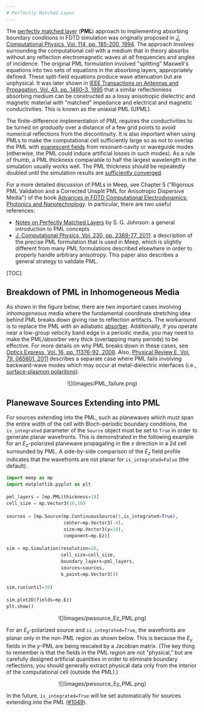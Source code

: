 ```yaml
---
# Perfectly Matched Layer
---
```


The [perfectly matched layer](https://en.wikipedia.org/wiki/Perfectly_matched_layer) (**PML**) approach to implementing absorbing boundary conditions in FDTD simulation was originally proposed in [J. Computational Physics, Vol. 114, pp. 185-200, 1994](http://dx.doi.org/10.1006/jcph.1994.1159). The approach involves surrounding the computational cell with a medium that in theory absorbs without any reflection electromagnetic waves at *all* frequencies and angles of incidence. The original PML formulation involved "splitting" Maxwell's equations into two sets of equations in the absorbing layers, appropriately defined. These split-field equations produce wave attenuation but are unphysical. It was later shown in [IEEE Transactions on Antennas and Propagation, Vol. 43, pp. 1460-3, 1995](https://ieeexplore.ieee.org/abstract/document/477075) that a similar reflectionless absorbing medium can be constructed as a lossy anisotropic dielectric and magnetic material with "matched" impedance and electrical and magnetic conductivities. This is known as the uniaxial PML (UPML).

The finite-difference implementation of PML requires the conductivities to be turned on *gradually* over a distance of a few grid points to avoid numerical reflections from the discontinuity. It is also important when using PMLs to make the computational cell sufficiently large so as not to overlap the PML with [evanescent fields](https://en.wikipedia.org/wiki/Evanescent_field) from resonant-cavity or waveguide modes (otherwise, the PML could induce artificial losses in such modes). As a rule of thumb, a PML thickness comparable to half the largest wavelength in the simulation usually works well. The PML thickness should be repeatedly doubled until the simulation results are [sufficiently converged](FAQ.md#checking-convergence).

For a more detailed discussion of PMLs in Meep, see Chapter 5 ("Rigorous PML Validation and a Corrected Unsplit PML for Anisotropic Dispersive Media") of the book [Advances in FDTD Computational Electrodynamics: Photonics and Nanotechnology](https://www.amazon.com/Advances-FDTD-Computational-Electrodynamics-Nanotechnology/dp/1608071707). In particular, there are two useful references:

-   [Notes on Perfectly Matched Layers](http://math.mit.edu/~stevenj/18.369/pml.pdf) by S. G. Johnson: a general introduction to PML concepts
-   [J. Computational Physics, Vol. 230, pp. 2369-77, 2011](http://math.mit.edu/~stevenj/papers/OskooiJo11.pdf): a description of the precise PML formulation that is used in Meep, which is slightly different from many PML formulations described elsewhere in order to properly handle arbitrary anisotropy. This paper also describes a general strategy to validate PML.

[TOC]

Breakdown of PML in Inhomogeneous Media
---------------------------------------

As shown in the figure below, there are two important cases involving *inhomogeneous* media where the fundamental coordinate stretching idea behind PML breaks down giving rise to reflection artifacts. The workaround is to replace the PML with an adiabatic [absorber](Python_User_Interface.md#absorber). Additionally, if you operate near a low-group velocity band edge in a periodic media, you may need to make the PML/absorber very thick (overlapping many periods) to be effective. For more details on why PML breaks down in these cases, see [Optics Express, Vol. 16, pp. 11376-92, 2008](http://www.opticsinfobase.org/abstract.cfm?URI=oe-16-15-11376). Also, [Physical Review E, Vol. 79, 065601, 2011](http://math.mit.edu/~stevenj/papers/LohOs09.pdf) describes a separate case where PML fails involving backward-wave modes which may occur at metal-dielectric interfaces (i.e., [surface-plasmon polaritons](https://en.wikipedia.org/wiki/Surface_plasmon_polariton)).

<center>
![](images/PML_failure.png)
</center>

Planewave Sources Extending into PML
------------------------------------

For sources extending into the PML, such as planewaves which must span the entire width of the cell with Bloch-periodic boundary conditions, the `is_integrated` parameter of the `Source` object must be set to `True` in order to generate planar wavefronts. This is demonstrated in the following example for an $E_z$-polarized planewave propagating in the $x$ direction in a 2d cell surrounded by PML. A side-by-side comparison of the $E_z$ field profile indicates that the wavefronts are not planar for `is_integrated=False` (the default).

```py
import meep as mp
import matplotlib.pyplot as plt

pml_layers = [mp.PML(thickness=1)]
cell_size = mp.Vector3(10,10)

sources = [mp.Source(mp.ContinuousSource(1,is_integrated=True),
                     center=mp.Vector3(-4),
                     size=mp.Vector3(y=10),
                     component=mp.Ez)]

sim = mp.Simulation(resolution=20,
                    cell_size=cell_size,
                    boundary_layers=pml_layers,
                    sources=sources,
                    k_point=mp.Vector3())

sim.run(until=30)

sim.plot2D(fields=mp.Ez)
plt.show()
```

<center>
![](images/pwsource_Ez_PML.png)
</center>

For an $E_y$-polarized source and `is_integrated=True`, the wavefronts are planar only in the non-PML region as shown below. This is because the $E_y$ fields in the $y$-PML are being rescaled by a Jacobian matrix. (The key thing to remember is that the fields in the PML region are not "physical," but are carefully designed artificial quantities in order to eliminate boundary reflections; you should generally extract physical data only from the interior of the computational cell (outside the PML).)

<center>
![](images/pwsource_Ey_PML.png)
</center>

In the future, `is_integrated=True` will be set automatically for sources extending into the PML ([#1049](https://github.com/NanoComp/meep/issues/1049)).
